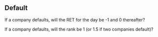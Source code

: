 
## Default

If a company defaults, will the RET for the day be -1 and 0 thereafter? 

If a company defaults, will the rank be 1 (or 1.5 if two companies default)? 

